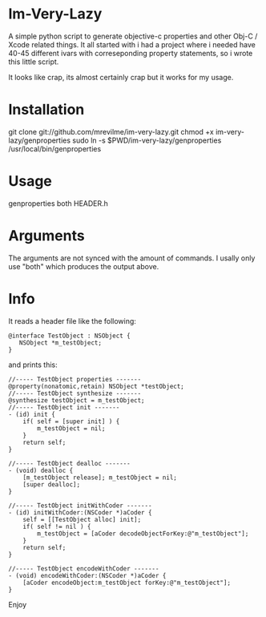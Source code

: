 # Im-Very-Lazy
A simple python script to generate objective-c properties and other Obj-C / Xcode related things.
It all started with i had a project where i needed have 40-45 different ivars with correseponding property statements, so i wrote this little script.

It looks like crap, its almost certainly crap but it works for my usage.

# Installation

git clone git://github.com/mrevilme/im-very-lazy.git
chmod +x im-very-lazy/genproperties
sudo ln -s $PWD/im-very-lazy/genproperties /usr/local/bin/genproperties

# Usage
genproperties both HEADER.h

# Arguments
The arguments are not synced with the amount of commands.
I usally only use "both" which produces the output above.

# Info

It reads a header file like the following:

    @interface TestObject : NSObject {
	   NSObject *m_testObject;
    }

and prints this:

    //----- TestObject properties -------
    @property(nonatomic,retain) NSObject *testObject;
    //----- TestObject synthesize -------
    @synthesize testObject = m_testObject;
    //----- TestObject init -------
    - (id) init {
	    if( self = [super init] ) {
		    m_testObject = nil;
	    }
	    return self;
    }

    //----- TestObject dealloc -------
    - (void) dealloc {
	    [m_testObject release]; m_testObject = nil;
	    [super dealloc];
    }

    //----- TestObject initWithCoder -------
    - (id) initWithCoder:(NSCoder *)aCoder {
	    self = [[TestObject alloc] init];
	    if( self != nil ) {
		    m_testObject = [aCoder decodeObjectForKey:@"m_testObject"];
	    } 
	    return self;
    }

    //----- TestObject encodeWithCoder -------
    - (void) encodeWithCoder:(NSCoder *)aCoder {
	    [aCoder encodeObject:m_testObject forKey:@"m_testObject"];
    }

Enjoy

